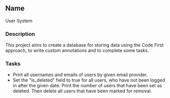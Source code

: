 ## Name
User System

### Description
This project aims to create a database for storing data using the Code First approach, to write custom annotations and to complete some tasks.  

### Tasks
- Print all usernames and emails of users by given email provider.
- Set the "is_deleted" field to true for all users, who have not been logged in after the given
date. Print the number of users that have been set as deleted. Then delete all users that have been marked for removal.
